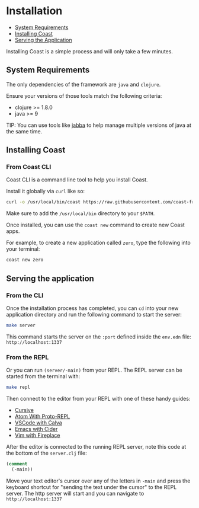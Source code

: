 # Installation

* [System Requirements](#user-content-system-requirements)
* [Installing Coast](#user-content-installing-coast)
* [Serving the Application](#user-content-serving-the-application)

Installing Coast is a simple process and will only take a few minutes.

## System Requirements

The only dependencies of the framework are `java` and `clojure`.

Ensure your versions of those tools match the following criteria:

- clojure >= 1.8.0
- java >= 9

TIP: You can use tools like [jabba](https://github.com/shyiko/jabba) to help manage multiple versions of java at the same time.

## Installing Coast

### From Coast CLI

Coast CLI is a command line tool to help you install Coast.

Install it globally via `curl` like so:

```bash
curl -o /usr/local/bin/coast https://raw.githubusercontent.com/coast-framework/coast/master/coast && chmod a+x /usr/local/bin/coast
```

Make sure to add the `/usr/local/bin` directory to your `$PATH`.

Once installed, you can use the `coast new` command to create new Coast apps.

For example, to create a new application called `zero`, type the following into your terminal:

```bash
coast new zero
```

## Serving the application

### From the CLI

Once the installation process has completed, you can `cd` into your new application directory and run the following command to start the server:

```bash
make server
```

This command starts the server on the `:port` defined inside the `env.edn` file: `http://localhost:1337`

### From the REPL

Or you can run `(server/-main)` from your REPL. The REPL server can be started from the terminal with:

```bash
make repl
```

Then connect to the editor from your REPL with one of these handy guides:

- [Cursive](https://cursive-ide.com/userguide/repl.html)
- [Atom With Proto-REPL](https://github.com/jasongilman/proto-repl#connecting-to-a-remote-repl)
- [VSCode with Calva](https://github.com/BetterThanTomorrow/calva#how-to-use)
- [Emacs with Cider](https://github.com/clojure-emacs/cider#connect-to-a-running-nrepl-server)
- [Vim with Fireplace](https://github.com/tpope/vim-fireplace)

After the editor is connected to the running REPL server, note this code at the bottom of the `server.clj` file:

```clojure
(comment
  (-main))
```

Move your text editor's cursor over any of the letters in `-main` and press the keyboard shortcut for "sending the text under the cursor" to the REPL server. The http server will start and you can navigate to `http://localhost:1337`
